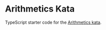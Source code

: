 # Arithmetics Kata

TypeScript starter code for the [Arithmetics kata](https://katalyst.codurance.com/arithmetics). 
